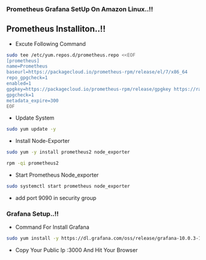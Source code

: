 ### Prometheus Grafana SetUp On Amazon Linux..!!

## Prometheus Installiton..!!

- Excute Following Command

```bash
sudo tee /etc/yum.repos.d/prometheus.repo <<EOF
[prometheus]
name=Prometheus
baseurl=https://packagecloud.io/prometheus-rpm/release/el/7/x86_64
repo_gpgcheck=1
enabled=1
gpgkey=https://packagecloud.io/prometheus-rpm/release/gpgkey https://raw.githubusercontent.com/lest/prometheus-rpm/master/RPM-GPG-KEY-prometheus-rpm
gpgcheck=1
metadata_expire=300
EOF
```

- Update System

```bash
sudo yum update -y
```

- Install Node-Exporter

```bash
sudo yum -y install prometheus2 node_exporter

rpm -qi prometheus2


```

- Start Prometheus Node_exporter

```bash
sudo systemctl start prometheus node_exporter
```

- add port 9090 in security group



### Grafana Setup..!!

- Command For Install Grafana

```bash
sudo yum install -y https://dl.grafana.com/oss/release/grafana-10.0.3-1.x86_64.rpm
```

- Copy Your Public Ip :3000 And Hit Your Browser
